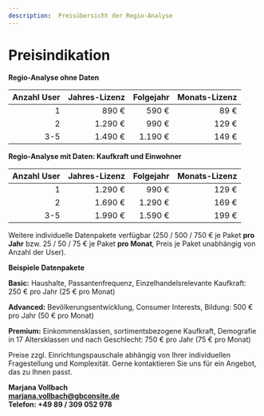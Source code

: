 ```yaml
---
description:  Preisübersicht der Regio-Analyse
---
```


# Preisindikation

**Regio-Analyse ohne Daten**

| **Anzahl User** | **Jahres-Lizenz** | **Folgejahr** | **Monats-Lizenz** |
|----------------:|------------------:|--------------:|------------------:|
|               1 |             890 € |         590 € |              89 € |
|               2 |           1.290 € |         990 € |             129 € |
|             3-5 |           1.490 € |       1.190 € |             149 € |

**Regio-Analyse mit Daten: Kaufkraft und Einwohner**

| **Anzahl User** | **Jahres-Lizenz** | **Folgejahr** | **Monats-Lizenz** |
|----------------:|------------------:|--------------:|------------------:|
|               1 |           1.290 € |         990 € |             129 € |
|               2 |           1.690 € |       1.290 € |             169 € |
|             3-5 |           1.990 € |       1.590 € |             199 € |


Weitere individuelle Datenpakete verfügbar (250 / 500 / 750 € je Paket **pro Jahr** bzw. 25 / 50 / 75 € je Paket **pro Monat**, Preis je Paket unabhängig von Anzahl der User).


**Beispiele Datenpakete**

**Basic:** Haushalte, Passantenfrequenz, Einzelhandelsrelevante Kaufkraft: 250 € pro Jahr (25 € pro Monat)

**Advanced:** Bevölkerungsentwicklung, Consumer Interests, Bildung: 500 € pro Jahr (50 € pro Monat)

**Premium:** Einkommensklassen, sortimentsbezogene Kaufkraft, Demografie in 17 Altersklassen und nach Geschlecht: 750 € pro Jahr (75 € pro Monat)

Preise zzgl. Einrichtungspauschale abhängig von Ihrer individuellen Fragestellung und Komplexität.
Gerne kontaktieren Sie uns für ein Angebot, das zu Ihnen passt.

**Marjana Vollbach<br>
[marjana.vollbach@gbconsite.de](mailto:marjana.vollbach@gbconsite.de)<br>
Telefon: +49 89 / 309 052 978**


